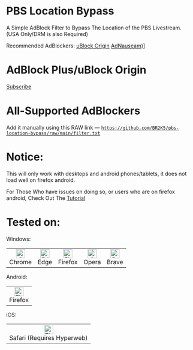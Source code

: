 # PBS Location Bypass
A Simple AdBlock Filter to Bypass The Location of the PBS Livestream. (USA Only/DRM is also Required)

Recommended AdBlockers: [uBlock Origin](https://ublockorigin.com) [AdNauseam)](https://adnauseam.io/)]

# AdBlock Plus/uBlock Origin
[Subscribe](https://subscribe.adblockplus.org/?location=https://github.com/BR2K5/pbs-location-bypass/raw/main/filter.txt&amp;title=PBS%20Location%20Bypass)

# All-Supported AdBlockers
Add it manually using this RAW link — <code>https://github.com/BR2K5/pbs-location-bypass/raw/main/filter.txt</code>

# Notice:
This will only work with desktops and android phones/tablets, it does not load well on firefox android.

For Those Who have issues on doing so, or users who are on firefox android, Check Out The [Tutorial](https://github.com/BR2K5/pbs-location-bypass/wiki/Windows-Chrome,-MacOS-Chrome,-&-Android-Tutorial)

# Tested on:
Windows:
<table>
    <tbody>
        <tr>
            <td align="center">
                <img src="https://github.com/alrra/browser-logos/raw/main/src/chrome/chrome_48x48.png" alt="Chrome" width="24px" height="24px"/>
                <div>Chrome</div>
            </td>
            <td align="center">
                <img src="https://github.com/alrra/browser-logos/raw/main/src/edge/edge_48x48.png" alt="Edge" width="24px" height="24px"/>
                <div>Edge</div>
            </td>
            <td align="center">
                <img src="https://github.com/alrra/browser-logos/raw/main/src/firefox/firefox_48x48.png" alt="Firefox" width="24px" height="24px"/>
                <div>Firefox</div>
            </td>
            <td align="center">
                <img src="https://github.com/alrra/browser-logos/raw/main/src/opera/opera_48x48.png" alt="Opera" width="24px" height="24px"/>
                <div>Opera</div>
            </td>
            <td align="center">
                <img src="https://github.com/alrra/browser-logos/raw/main/src/brave/brave_48x48.png" alt="Brave" width="24px" height="24px"/>
                <div>Brave</div>
            </td>
        </tr>
    </tbody>
</table>

Android:
<table>
    <tbody>
        <tr>
            <td align="center">
                <img src="https://github.com/alrra/browser-logos/raw/main/src/firefox/firefox_48x48.png" alt="Firefox" width="24px" height="24px"/>
                <div>Firefox</div>
            </td>
        </tr>
    </tbody>
</table>

iOS:
<table>
    <tbody>
        <tr>
            <td align="center">
                <img src="https://github.com/alrra/browser-logos/raw/main/src/safari-ios/safari-ios_48x48.png" alt="Firefox" width="24px" height="24px"/>
                <div>Safari (Requires Hyperweb)</div>
            </td>
        </tr>
    </tbody>
</table>
